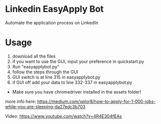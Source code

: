 # Linkedin EasyApply Bot
Automate the application process on LinkedIn

# Usage
1. download all the files
2. if you want to use the GUI, input your preference in quickstart.py
3. Run "easyapplybot.py"
4. follow the steps through the GUI
5. GUI switch is at line 315 in easyapplybot.py
6. if GUI off add your data to line 332-337 in easyapplybot.py

* Make sure you have chromedriver installed in the assets folder!

more info here: https://medium.com/xplor8/how-to-apply-for-1-000-jobs-while-you-are-sleeping-da27edc3b703

Video: https://www.youtube.com/watch?v=4R4E304fEAs
